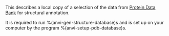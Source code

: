 This describes a local copy of a selection of the data from [Protein Data Bank](https://www.rcsb.org/) for structural annotation.

It is required to run %(anvi-gen-structure-database)s and is set up on your computer by the program %(anvi-setup-pdb-database)s. 

